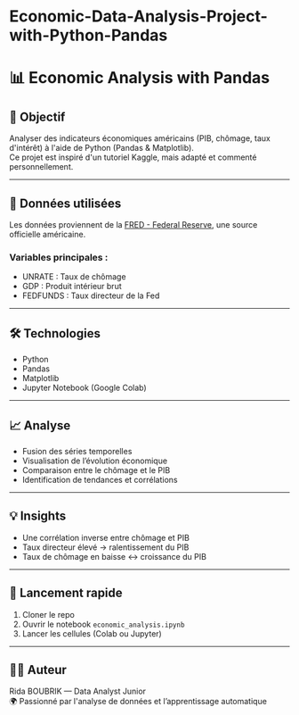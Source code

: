 # Economic-Data-Analysis-Project-with-Python-Pandas
# 📊 Economic Analysis with Pandas

## 📌 Objectif
Analyser des indicateurs économiques américains (PIB, chômage, taux d'intérêt) à l'aide de Python (Pandas & Matplotlib).  
Ce projet est inspiré d'un tutoriel Kaggle, mais adapté et commenté personnellement.

---

## 📂 Données utilisées
Les données proviennent de la [FRED - Federal Reserve](https://fred.stlouisfed.org/), une source officielle américaine.

### Variables principales :
- UNRATE : Taux de chômage
- GDP : Produit intérieur brut
- FEDFUNDS : Taux directeur de la Fed

---

## 🛠️ Technologies
- Python
- Pandas
- Matplotlib
- Jupyter Notebook (Google Colab)

---

## 📈 Analyse
- Fusion des séries temporelles
- Visualisation de l’évolution économique
- Comparaison entre le chômage et le PIB
- Identification de tendances et corrélations

---

## 💡 Insights
- Une corrélation inverse entre chômage et PIB
- Taux directeur élevé → ralentissement du PIB
- Taux de chômage en baisse ↔ croissance du PIB

---

## 🚀 Lancement rapide
1. Cloner le repo
2. Ouvrir le notebook `economic_analysis.ipynb`
3. Lancer les cellules (Colab ou Jupyter)

---

## 🙋‍♂️ Auteur
Rida BOUBRIK — Data Analyst Junior  
🌍 Passionné par l'analyse de données et l’apprentissage automatique
